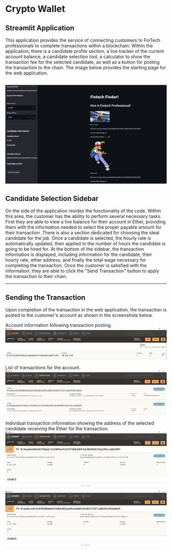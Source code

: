 # Crypto Wallet

## Streamlit Application

This application provides the service of connecting customers to FinTech professionals to complete transactions within a blockchain.  Within the application, there is a candidate profile section, a live tracker of the current account balance, a candidate selection tool, a calculator to show the transaction fee for the selected candidate, as well as a button for posting the transaction to the chain.  The image below provides the starting page for the web application.

![Streamlit Application](Images/web-application.jpeg)
-------------
## Candidate Selection Sidebar
On the side of the application resides the functionality of the code.  Within this area, the customer has the ability to perform several necessary tasks.  First they are able to view a live balance for their account in Ether, providing them with the information needed to select the proper payable amount for their transaction.  There is also a section dedicated for choosing the ideal candidate for the job.  Once a candidate is selected, the hourly rate is automatically updated, then applied to the number of hours the candidate is going to be hired for.  At the bottom of the sidebar, the transaction information is displayed, including information for the candidate, their hourly rate, ether address, and finally the total wage necessary for completing the transaction.  Once the customer is satisfied with the information, they are able to click the "Send Transaction" button to apply the transaction to their chain.

-------------
## Sending the Transaction
Upon completion of the transaction in the web application, the transaction is posted to the customer's account as shown in the screenshots below.


Account information following transaction posting.
![Ganache Account](Images/account_info.jpg)

List of transactions for the account.
![Ganache Transactions](Images/ganache-transactions.jpeg)

Individual transaction information showing the address of the selected candidate receiving the Ether for the transaction.
![Transaction 1 Info](Images/transaction-1-info.jpeg)
![Transaction 2 Info](Images/transaction-2-info.jpeg)